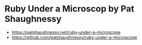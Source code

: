 # Ruby Under a Microscop by Pat Shaughnessy

- https://patshaughnessy.net/ruby-under-a-microscope
- https://github.com/patshaughnessy/ruby-under-a-microscope
